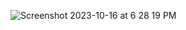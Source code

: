 

![Screenshot 2023-10-16 at 6 28 19 PM](https://github.com/madhujamitra/Portfolio-Varcel/assets/44411291/e741c179-3de7-4abc-9b22-40cdd0a71ba5)



